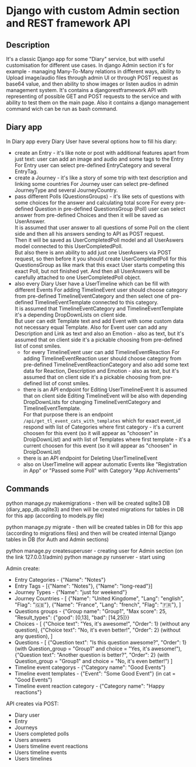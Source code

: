 # Django with custom Admin section and REST framework API

## Description
It's a classic Django app for some "Diary" service, but with useful customisation for different use cases.
In django Admin section it's for example - managing Many-To-Many relations in different ways, ability to Upload image/audio files through admin UI or through POST request as base64 value, and then ability to show images or listen audios in admin management system. 
It's contains a djangorestframework API with representing of possible GET and POST requests to the service and with ability to test them on the main page.
Also it contains a django management command wich can be run as bash command.

## Diary app
In Diary app every Diary User have several options how to fill his diary:  
- create an Entry - it's like note or post with additional features apart from just text: user can add an image and audio and some tags to the Entry
  For Entry user can select pre-defined EntryCategory and several EntryTag.
- create a Journey - it's like a story of some trip with text description and linking some countries
  For Journey user can select pre-defined JourneyType and several JourneyCountry.
- pass different Polls (QuestionsGroups) - it's like sets of questions with some choices for the answer and calculating total score
  For every pre-defined Question in pre-defined QuestionsGroup (Poll) user can select answer from pre-defined Choices and then it will be saved as UserAnswer.  
  It is assumed that user answer to all questions of some Poll on the client side and then all his answers sending to API as POST request.  
  Then it will be saved as UserCompletedPoll model and all UserAswers model connected to this UserCompletedPoll.  
  But also there is ann ability to add just one UserAswers via POST request, so then before it you should create UserCompletedPoll for this QuestionsGroup as like mark that this exact User starts competing this exact Poll, but not finished yet. And then all UserAnswers will be carefully attached to one UserCompletedPoll object.
- also every Diary User have a UserTimeline which can be fill with different Events
  For adding TimelineEvent user should choose category from pre-defined TimelineEventCategory and then select one of pre-defined TimelineEventTemplate connected to this category.  
  It is assumed that TimelineEventCategory and TimelineEventTemplate it's a depending DropDownLists on client side.  
  But user can edit Template text and add Event with some custom data not necessary equal Template.
  Also for Event user can add any Description and Link as text and also an Emotion - also as text, but it's assumed that on client side it's a pickable choosing from pre-defined list of const smiles.
  - for every TimelineEvent user can add TimelineEventReaction
    For adding TimelineEventReaction user should choose category from pre-defined TimelineEventReactionCategory and also add some text data for Reaction, Description and Emotion - also as text, but it's assumed that on client side it's a pickable choosing from pre-defined list of const smiles.
  - there is an API endpoint for Editing UserTimelineEvent
    It is assumed that on client side Editing TimelineEvent will be also with depending DropDownLists for changing TimelineEventCategory and TimelineEventTemplate.  
    For that purpose there is an endpoint `/api/get_tl_event_cats_with_templates` which for exact event_id respond with list of Categories where first category - it's a current choosen for this event (so it will appear as "choosen" in DroipDownList) and with list of Templates where first template - it's a current choosen for this event (so it will appear as "choosen" in DroipDownList)
  - there is an API endpoint for Deleting UserTimelineEvent
  - also on UserTimeline will appear automatic Events like "Registration in App" or "Passed some Poll" with Category "App Achivements" 


## Commands

python manage.py makemigrations - then will be created sqlite3 DB (diary_app_db.sqlite3) and then will be created migrations for tables in DB for this app (according to models.py file)

python manage.py migrate - then will be created tables in DB for this app (according to migrations files) and then will be created internal Django tables in DB (for Auth and Admin sections)

python manage.py createsuperuser - creating user for Admin section (on the link 127.0.0.1/admin)
python manage.py runserver - start using

Admin create:
- Entry Categories - {"Name": "Notes"}
- Entry Tags - [{"Name": "Notes"}, {"Name": "long-read"}]
- Journey Types - {"Name": "just for weekend"}
- Journey Countries - [
    {"Name": "United Kingdome", "Lang": "english", "Flag": "🇬🇧"},
    {"Name": "France", "Lang": "french", "Flag": "🇫🇷"},
]
- Questions groups - {"Group name": "Group1", "Max score": 25, "Result_types": {"good": [0,13], "bad": [14,25]}}
- Choices - [
    {"Choice text": "Yes, it's awesome!", "Order": 1} (without any question),
    {"Choice text": "No, it's even better!", "Order": 2} (without any question),
]
- Questions - [
    {"Question text": "Is this question awesome?", "Order": 1} 
    (with Question_group = "Group1" and choice = "Yes, it's awesome!"), 
    {"Question text": "Another question is better?", "Order": 2} 
    (with Question_group = "Group1" and choice = "No, it's even better!")
]
- Timeline event categorys - {"Category name": "Good Events"}
- Timeline event templates - {"Event": "Some Good Event"} (in cat = "Good Events")
- Timeline event reaction category - {"Category name": "Happy reactions"}

API creates via POST:
- Diary user
- Entry
- Journeys
- Users completed polls
- Users answers
- Users timeline event reactions
- Users timeline events
- Users timelines
